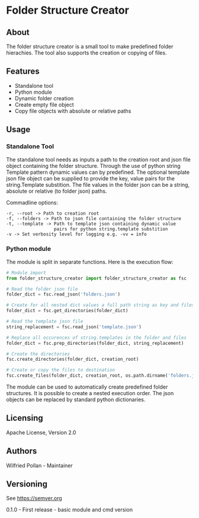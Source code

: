 # Folder Structure Creator

## About
The folder structure creator is a small tool to make predefined folder hierachies.
The tool also supports the creation or copying of files.

## Features
- Standalone tool
- Python module
- Dynamic folder creation
- Create empty file object
- Copy file objects with absolute or relative paths

## Usage
### Standalone Tool

The standalone tool needs as inputs a path to the creation root and json file object
containing the folder structure. Through the use of python string Template pattern
dynamic values can by predefined. The optional template json file object can be
supplied to provide the key, value pairs for the string.Template substition.
The file values in the folder json can be a string, absolute or relative (to folder
json) paths.

Commadline options:

    -r, --root -> Path to creation root
    -f, --folders -> Path to json file containing the folder structure
    -t, --template -> Path to template json containing dynamic value
                      pairs for python string.template substition
    -v -> Set verbosity level for logging e.g. -vv = info

### Python module
The module is split in separate functions. Here is the execution flow:

```python
# Module import
from folder_structure_creator import folder_structure_creator as fsc

# Read the folder json file
folder_dict = fsc.read_json('folders.json')

# Create for all nested dict values a full path string as key and files as values
folder_dict = fsc.get_directories(folder_dict)

# Read the template josn file
string_replacement = fsc.read_json('template.json')

# Replace all occurences of string.templates in the folder and files
folder_dict = fsc.prep_directories(folder_dict, string_replacement)

# Create the directories
fsc.create_directories(folder_dict, creation_root)

# Create or copy the files to destination
fsc.create_files(folder_dict, creation_root, os.path.dirname('folders.json'))
```
The module can be used to automatically create predefined folder structures. It is
possible to create a nested execution order.
The json objects can be replaced by standard python dictionaries.

## Licensing
Apache License, Version 2.0

## Authors
Wilfried Pollan - Maintainer

## Versioning
See https://semver.org

0.1.0 - First release - basic module and cmd version
